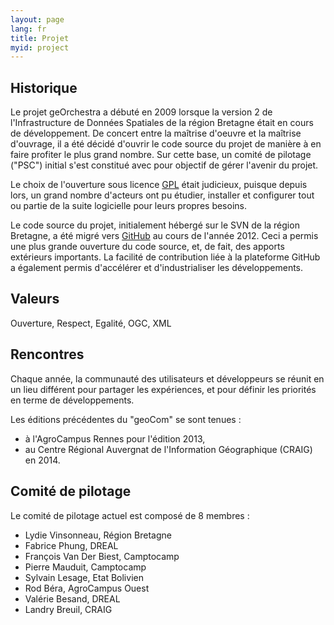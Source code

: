 ```yaml
---
layout: page
lang: fr
title: Projet
myid: project
---
```


## Historique

Le projet geOrchestra a débuté en 2009 lorsque la version 2 de l'Infrastructure de Données Spatiales de la région Bretagne était en cours de développement.
De concert entre la maîtrise d'oeuvre et la maîtrise d'ouvrage, il a été décidé d'ouvrir le code source du projet de manière à en faire profiter le plus grand nombre.
Sur cette base, un comité de pilotage ("PSC") initial s'est constitué avec pour objectif de gérer l'avenir du projet.

Le choix de l'ouverture sous licence [GPL](http://fr.wikipedia.org/wiki/Licence_publique_g%C3%A9n%C3%A9rale_GNU) était judicieux, puisque depuis lors, un grand nombre d'acteurs ont pu étudier, installer et configurer tout ou partie de la suite logicielle pour leurs propres besoins.

Le code source du projet, initialement hébergé sur le SVN de la région Bretagne, a été migré vers [GitHub](https://github.com/georchestra) au cours de l'année 2012.
Ceci a permis une plus grande ouverture du code source, et, de fait, des apports extérieurs importants. La facilité de contribution liée à la plateforme GitHub a également permis d'accélérer et d'industrialiser les développements.

## Valeurs

Ouverture, Respect, Egalité, OGC, XML

## Rencontres

Chaque année, la communauté des utilisateurs et développeurs se réunit en un lieu différent pour partager les expériences, et pour définir les priorités en terme de développements.

Les éditions précédentes du "geoCom" se sont tenues :

 * à l'AgroCampus Rennes pour l'édition 2013,
 * au Centre Régional Auvergnat de l'Information Géographique (CRAIG) en 2014.


## Comité de pilotage

Le comité de pilotage actuel est composé de 8 membres :

 * Lydie Vinsonneau, Région Bretagne
 * Fabrice Phung, DREAL
 * François Van Der Biest, Camptocamp
 * Pierre Mauduit, Camptocamp
 * Sylvain Lesage, Etat Bolivien
 * Rod Béra, AgroCampus Ouest
 * Valérie Besand, DREAL
 * Landry Breuil, CRAIG